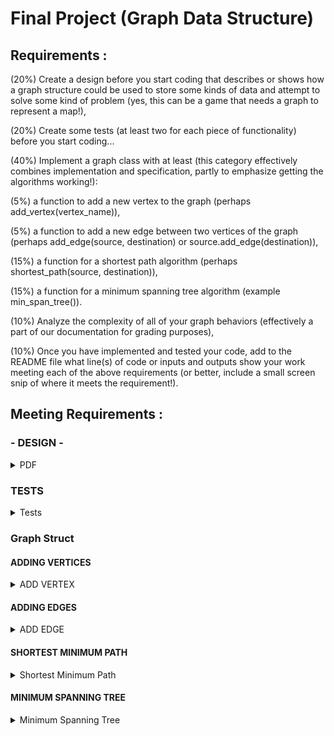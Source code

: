 # Final Project (Graph Data Structure)
## Requirements :

(20%) Create a design before you start coding that describes or shows how a graph structure could be used to store some kinds of data and attempt to solve some kind of problem (yes, this can be a game that needs a graph to represent a map!),

(20%) Create some tests (at least two for each piece of functionality) before you start coding...

(40%) Implement a graph class with at least (this category effectively combines implementation and specification, partly to emphasize getting the algorithms working!):

(5%) a function to add a new vertex to the graph (perhaps add_vertex(vertex_name)),

(5%) a function to add a new edge between two vertices of the graph (perhaps add_edge(source, destination) or source.add_edge(destination)),

(15%) a function for a shortest path algorithm (perhaps shortest_path(source, destination)),

(15%) a function for a minimum spanning tree algorithm (example min_span_tree()).

(10%) Analyze the complexity of all of your graph behaviors (effectively a part of our documentation for grading purposes),

(10%) Once you have implemented and tested your code, add to the README file what line(s) of code or inputs and outputs show your work meeting each of the above requirements (or better, include a small screen snip of where it meets the requirement!).

## Meeting Requirements :
### -  DESIGN -
<details>
  <summary>PDF</summary>
  
  ![HW - page 5](https://github.com/otis425/CS260/assets/71042122/80a401b2-2d64-4a1d-a209-965b10af7436)
  
</details>

  ### TESTS
<details>
  <summary> Tests </summary>
  
``` c++
// Graph
    graph g(3);
    g.add_edge(0, 1, 5);
    g.add_edge(0, 2, 2);
    g.add_edge(1, 2, 2);
    g.print_vertices();
    
    // add vertices
    g.add_vertex();
    g.add_vertex();
    g.add_edge(1, 3, 4);
    g.add_edge(1, 4, 1);
    g.add_edge(2, 3, 10);
    g.add_edge(4, 3, 2);
    g.print_vertices();

    // Min Distances
    std::cout << "Min distance from 0 to 3: ";
    std::cout << g.min_distance(0, 3) << std::endl;
    std::cout << "Min distance from 0 to 4: ";
    std::cout << g.min_distance(0, 4) << std::endl;
    std::cout << "Min distance from 0 to 1: ";
    std::cout << g.min_distance(0, 1) << std::endl;

    // Min Spanning Tree
    std::cout << "Minimum Spanning Tree\n";
    graph mst = g.min_spanning_tree();
    mst.print_vertices();
    return 0;
```

</details>

### Graph Struct
#### ADDING VERTICES
<details>
  <summary>ADD VERTEX</summary>
  
Code -
```c++
void add_vertex() {
        vertex* new_vertices = new (std::nothrow)vertex[num_vertices + 1]; // new array
        if (!new_vertices) { // check if memory allocation failed
            std::cout << "Memory allocation failed\n";
            return;
        }
        for (int i = 0; i < num_vertices; i++) { 
            new_vertices[i] = vertices[i]; // copy old v[] to new v[]
            // loop edges to update the to_vertex pointer 
            edge* current = new_vertices[i].edges_start;
            while (current != NULL) { 
                current->to_vertex = &new_vertices[current->to_vertex->vertex_id]; // update pointer
                current = current->nextedge;
            }
        }
        //id the new vertex
        new_vertices[num_vertices].vertex_id = num_vertices;
    
        delete[] vertices; // clear v[]
        vertices = new_vertices; // reassign
        num_vertices++; 
    }
```
Inputs -
```c++
g.print_vertices();
    
    // add vertices
    g.add_vertex();
    g.add_vertex();
    g.add_edge(1, 3, 4);
    g.add_edge(1, 4, 1);
    g.add_edge(2, 3, 10);
    g.add_edge(4, 3, 2);
    g.print_vertices();
```
Outputs -

![image](https://github.com/otis425/CS260/assets/71042122/543cb46f-a54d-41f6-a291-9075173eee01)

</details>

#### ADDING EDGES

<details>
  <summary>ADD EDGE</summary>
  
Code -
```c++
void add_edge(int from, int to, int weight) {
        // create an edge from 'from' to 'to' with weight 'weight'
            edge* e1 = new edge(weight, &vertices[to]);
            vertices[from].add_edge_tolist(e1);
            // create an edge from 'to' to 'from' with weight 'weight'
            edge* e2 = new edge(weight, &vertices[from]);
            vertices[to].add_edge_tolist(e2);

    }
// ELSEWHERE IN VERTEX STRUCT
void add_edge_tolist(edge* e){
        if (edges_start == NULL) {
            edges_start = e; // if no edges yet, add the edge to the start
        } else {
            edge* current = edges_start;
            // loop through the list of edges
            while (current->nextedge != NULL) { // find the last edge in the list
                current = current->nextedge;
            }
            current->nextedge = e; // add the edge to the end of the list
        }
    }
```
Inputs -
```c++
 // Graph
    graph g(3);
    g.add_edge(0, 1, 5);
    g.add_edge(0, 2, 2);
    g.add_edge(1, 2, 2);
    g.print_vertices();
    
    // add vertices
    g.add_vertex();
    g.add_vertex();
    g.add_edge(1, 3, 4);
    g.add_edge(1, 4, 1);
    g.add_edge(2, 3, 10);
    g.add_edge(4, 3, 2);
    g.print_vertices();
```
Outputs -

![image](https://github.com/otis425/CS260/assets/71042122/947229ad-f836-4019-901f-14accc43704a)

</details>

#### SHORTEST MINIMUM PATH

<details>
  <summary>Shortest Minimum Path</summary>
  
Code -
```c++
int min_distance(int start, int end){
        // set the start vertex to 0
        vertices[start].distance = 0;
        bool foundend = false;
        int current_id = start;
        while (!foundend) {
            int distance = std::numeric_limits<int>::max();
            if (vertices[end].visited) {
                foundend = true;
            }
            for (int i = 0; i < num_vertices; i++) { // loop through all vertices
                // track the vertex with the least distance
                if (vertices[i].distance < distance && !vertices[i].visited) {
                    current_id = i; // update least distance vertex
                    distance = vertices[i].distance;
                }
            }
            vertices[current_id].visited = true; // mark visited
            // loop each connected edge
            edge* current = vertices[current_id].edges_start;
            while (current != NULL) { // update the distance of each neighbor
                if (vertices[current->to_vertex->vertex_id].distance > vertices[current_id].distance + current->weight) {
                    vertices[current->to_vertex->vertex_id].distance = vertices[current_id].distance + current->weight;
                }
                current = current->nextedge;
            }
        }
        int distance = vertices[end].distance;

        //reset the vertices
        for (int i = 0; i < num_vertices; i++) {
            vertices[i].visited = false;
            vertices[i].distance = std::numeric_limits<int>::max();
        }

        return distance;
    }
```
Inputs -
```c++
g.print_vertices();
// Min Distances
    std::cout << "Min distance from 0 to 3: ";
    std::cout << g.min_distance(0, 3) << std::endl;
    std::cout << "Min distance from 0 to 4: ";
    std::cout << g.min_distance(0, 4) << std::endl;
    std::cout << "Min distance from 0 to 1: ";
    std::cout << g.min_distance(0, 1) << std::endl;

```
Outputs -

![image](https://github.com/otis425/CS260/assets/71042122/69783284-a53d-4843-a9ff-f486d981d9c1)

</details>

#### MINIMUM SPANNING TREE

<details>
  <summary>Minimum Spanning Tree</summary>
  
Code -
```c++
graph min_spanning_tree() {
        graph mst(1);
        mst.vertices[0].relation = &vertices[0];
        vertices[0].visited = true;
        bool operating = true;
        while (operating) {
            int min_edgeweight = std::numeric_limits<int>::max();
            edge* min_edge = NULL;
            int min_edge_v;
            // find min edge from all mst relations in graph
            for (int i = 0; i < mst.num_vertices; i++) { // for all vertices in mst
                edge* current = mst.vertices[i].relation->edges_start; // take related vertex
                while (current != NULL) { // for all edges of the vertex
                    if (current->weight < min_edgeweight && !current->to_vertex->visited) {
                        min_edgeweight = current->weight;
                        min_edge = current;
                        min_edge_v = i;
                    }
                    current = current->nextedge;
                }
            }
            if (min_edge == NULL) {
                std::cout << "could not find next edge\n";
                operating = false;
            } else {
                mst.add_vertex();
                min_edge->to_vertex->visited = true;
                mst.vertices[mst.num_vertices - 1].relation = min_edge->to_vertex;
                mst.add_edge(mst.num_vertices - 1, min_edge_v, min_edge->weight);
            }
            if (mst.num_vertices == num_vertices) {
                operating = false;
            }
        }
        return mst;
    }

    void print_vertices() { 
        std::cout << "_ VERTEX PRINT _\n";
        for (int i = 0; i < num_vertices; i++) {
            vertices[i].print_edges();
        }
        std::cout << "\n";
    }
```
Inputs -
```c++
// Min Spanning Tree
    g.print_vertices();
    std::cout << "Minimum Spanning Tree\n";
    graph mst = g.min_spanning_tree();
    mst.print_vertices();
```
Outputs -

![image](https://github.com/otis425/CS260/assets/71042122/0128c2a3-f459-4ffb-97f5-2402a95eeaa8)

</details>

